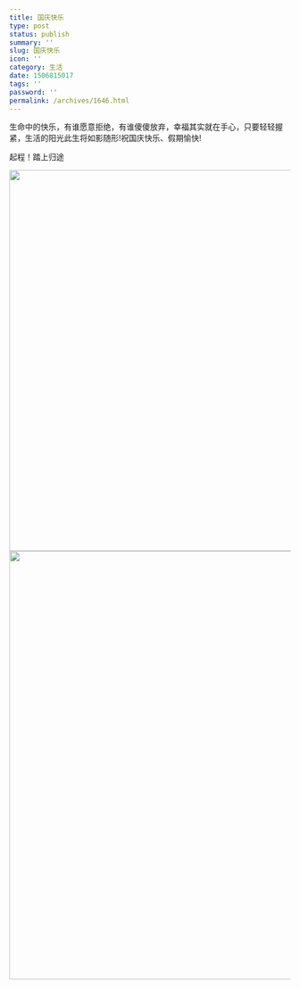 ```yaml
---
title: 国庆快乐
type: post
status: publish
summary: ''
slug: 国庆快乐
icon: ''
category: 生活
date: 1506815017
tags: ''
password: ''
permalink: /archives/1646.html
---
```


生命中的快乐，有谁愿意拒绝，有谁傻傻放弃，幸福其实就在手心，只要轻轻握紧，生活的阳光此生将如影随形!祝国庆快乐、假期愉快!

起程！踏上归途

<a href="https://www.zkl2333.com/usr/uploads/2017/10/img_2791.jpg"><img class="aligncenter wp-image-1644 size-large" src="https://www.zkl2333.com/usr/uploads/2017/10/img_2791-e1506850159808-1024x683.jpg" alt="" width="1024" height="683" /></a><a href="https://www.zkl2333.com/usr/uploads/2017/10/img_2793.jpg"><img class="aligncenter wp-image-1645 size-large" src="https://www.zkl2333.com/usr/uploads/2017/10/img_2793-1024x768.jpg" alt="" width="1024" height="768" /></a>

&nbsp;

